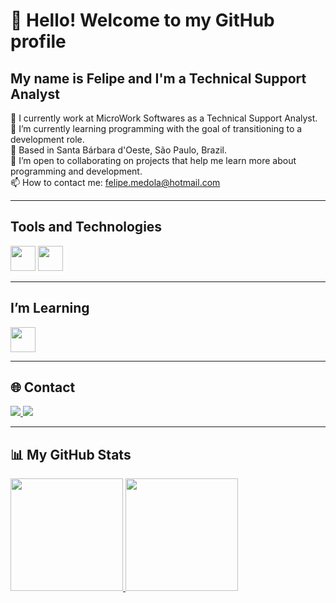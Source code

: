 # 👋 Hello! Welcome to my GitHub profile
## My name is Felipe and I'm a Technical Support Analyst

🔭 I currently work at MicroWork Softwares as a Technical Support Analyst.  
🌱 I’m currently learning programming with the goal of transitioning to a development role.  
📍  Based in Santa Bárbara d'Oeste, São Paulo, Brazil.  
👯 I’m open to collaborating on projects that help me learn more about programming and development.  
📫 How to contact me: [felipe.medola@hotmail.com](mailto:felipe.medola@hotmail.com)

---

## Tools and Technologies

<img loading="lazy" src="https://cdn.jsdelivr.net/gh/devicons/devicon/icons/html5/html5-original.svg" width="40" height="40"/>
<img loading="lazy" src="https://cdn.jsdelivr.net/gh/devicons/devicon/icons/css3/css3-original.svg" width="40" height="40"/>

---

## I’m Learning

<img loading="lazy" src="https://cdn.jsdelivr.net/gh/devicons/devicon/icons/javascript/javascript-original.svg" width="40" height="40"/>  

---

## 🌐 Contact

<div>
<a href="https://github.com/felipemedola" target="_blank">
  <img loading="lazy" src="https://img.shields.io/badge/GitHub-181717?style=for-the-badge&logo=github&logoColor=white" target="_blank">
</a>
<a href="[https://www.linkedin.com/in/felipemedola/](https://www.linkedin.com/in/felipe-barranco)" target="_blank">
  <img loading="lazy" src="https://img.shields.io/badge/LinkedIn-0A66C2?style=for-the-badge&logo=linkedin&logoColor=white" target="_blank">
</a>
</div>

---

## 📊 My GitHub Stats

<div>
<a href="https://github.com/felipemedola">
<img loading="lazy" height="180em" src="https://github-readme-stats.vercel.app/api/top-langs/?username=felipemedola&layout=compact&langs_count=7&theme=dracula"/>
<img loading="lazy" height="180em" src="https://github-readme-stats.vercel.app/api?username=felipemedola&show_icons=true&theme=dracula&include_all_commits=true&count_private=true"/>
</div>
